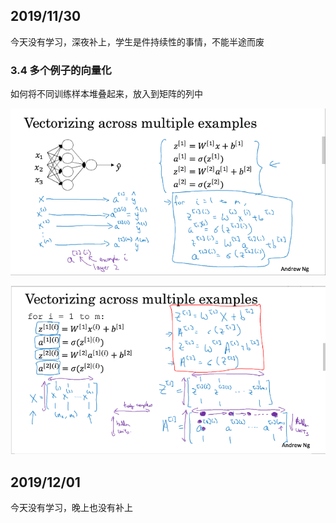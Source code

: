 
## 2019/11/30

今天没有学习，深夜补上，学生是件持续性的事情，不能半途而废

### 3.4 多个例子的向量化

如何将不同训练样本堆叠起来，放入到矩阵的列中

![](Images/多个例子的向量化.png)

![](Images/多个例子的向量化2.png)

## 2019/12/01

今天没有学习，晚上也没有补上